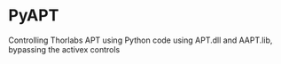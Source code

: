 PyAPT
=====

Controlling Thorlabs APT using Python code using APT.dll and AAPT.lib, bypassing the activex controls
